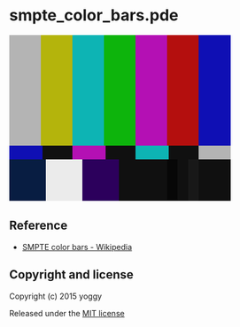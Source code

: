 smpte_color_bars.pde
====
![img.png](img.png)

Reference
----
* [SMPTE color bars - Wikipedia](https://en.wikipedia.org/wiki/SMPTE_color_bars)

Copyright and license
----

Copyright (c) 2015 yoggy

Released under the [MIT license](LICENSE.txt)
